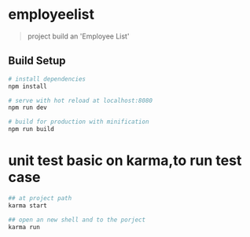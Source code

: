 # employeelist

> project build an 'Employee List'

## Build Setup

``` bash
# install dependencies
npm install

# serve with hot reload at localhost:8080
npm run dev

# build for production with minification
npm run build
```
# unit test basic on karma,to run test case
``` bash
## at project path 
karma start

## open an new shell and to the porject 
karma run
```
